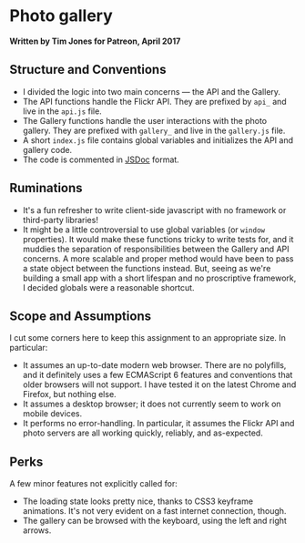 Photo gallery
==========================

**Written by Tim Jones for Patreon, April 2017**

## Structure and Conventions

  * I divided the logic into two main concerns — the API and the Gallery.
  * The API functions handle the Flickr API. They are prefixed by `api_` and live in the `api.js` file.
  * The Gallery functions handle the user interactions with the photo gallery. They are prefixed with `gallery_` and live in the `gallery.js` file.
  * A short `index.js` file contains global variables and initializes the API and gallery code.
  * The code is commented in [JSDoc](http://usejsdoc.org/) format.

  ## Ruminations

  * It's a fun refresher to write client-side javascript with no framework or third-party libraries!
  * It might be a little controversial to use global variables (or `window` properties). It would make these functions tricky to write tests for, and it muddies the separation of responsibilities between the Gallery and API concerns. A more scalable and proper method would have been to pass a state object between the functions instead. But, seeing as we're building a small app with a short lifespan and no proscriptive framework, I decided globals were a reasonable shortcut.

## Scope and Assumptions

I cut some corners here to keep this assignment to an appropriate size. In particular:

  * It assumes an up-to-date modern web browser. There are no polyfills, and it definitely uses a few ECMAScript 6 features and conventions that older browsers will not support. I have tested it on the latest Chrome and Firefox, but nothing else.
  * It assumes a desktop browser; it does not currently seem to work on mobile devices.
  * It performs no error-handling. In particular, it assumes the Flickr API and photo servers are all working quickly, reliably, and as-expected.

## Perks

A few minor features not explicitly called for:

  * The loading state looks pretty nice, thanks to CSS3 keyframe animations. It's not very evident on a fast internet connection, though.
  * The gallery can be browsed with the keyboard, using the left and right arrows.
